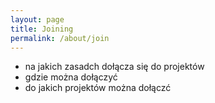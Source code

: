 ```yaml
---
layout: page
title: Joining
permalink: /about/join
---
```

* na jakich zasadch dołącza się do projektów 
* gdzie można dołączyć
* do jakich projektów można dołączć
